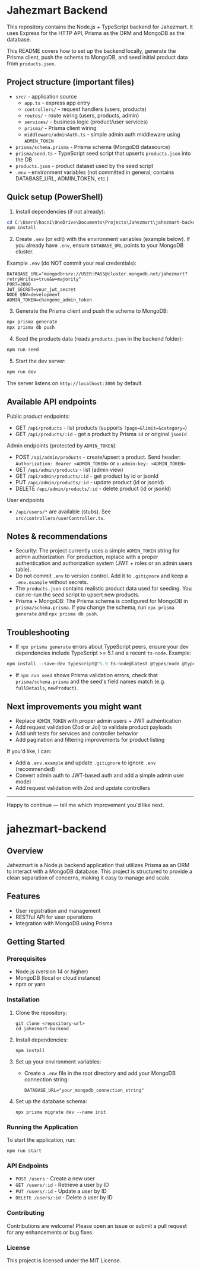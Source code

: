 # Jahezmart Backend

This repository contains the Node.js + TypeScript backend for Jahezmart. It uses Express for the HTTP API, Prisma as the ORM and MongoDB as the database.

This README covers how to set up the backend locally, generate the Prisma client, push the schema to MongoDB, and seed initial product data from `products.json`.

## Project structure (important files)

- `src/` - application source
  - `app.ts` - express app entry
  - `controllers/` - request handlers (users, products)
  - `routes/` - route wiring (users, products, admin)
  - `services/` - business logic (product/user services)
  - `prisma/` - Prisma client wiring
  - `middleware/adminAuth.ts` - simple admin auth middleware using `ADMIN_TOKEN`
- `prisma/schema.prisma` - Prisma schema (MongoDB datasource)
- `prisma/seed.ts` - TypeScript seed script that upserts `products.json` into the DB
- `products.json` - product dataset used by the seed script
- `.env` - environment variables (not committed in general; contains DATABASE_URL, ADMIN_TOKEN, etc.)

## Quick setup (PowerShell)

1. Install dependencies (if not already):

```powershell
cd C:\Users\hacni\OneDrive\Documents\Projects\Jahezmart\jahezmart-backend
npm install
```

2. Create `.env` (or edit) with the environment variables (example below). If you already have `.env`, ensure `DATABASE_URL` points to your MongoDB cluster.

Example `.env` (do NOT commit your real credentials):

```
DATABASE_URL="mongodb+srv://USER:PASS@cluster.mongodb.net/jahezmart?retryWrites=true&w=majority"
PORT=3000
JWT_SECRET=your_jwt_secret
NODE_ENV=development
ADMIN_TOKEN=changeme_admin_token
```

3. Generate the Prisma client and push the schema to MongoDB:

```powershell
npx prisma generate
npx prisma db push
```

4. Seed the products data (reads `products.json` in the backend folder):

```powershell
npm run seed
```

5. Start the dev server:

```powershell
npm run dev
```

The server listens on `http://localhost:3000` by default.

## Available API endpoints

Public product endpoints:
- GET `/api/products` - list products (supports `?page=&limit=&category=`)
- GET `/api/products/:id` - get a product by Prisma `id` or original `jsonId`

Admin endpoints (protected by `ADMIN_TOKEN`):
- POST `/api/admin/products` - create/upsert a product. Send header: `Authorization: Bearer <ADMIN_TOKEN>` or `x-admin-key: <ADMIN_TOKEN>`
- GET `/api/admin/products` - list (admin view)
- GET `/api/admin/products/:id` - get product by id or jsonId
- PUT `/api/admin/products/:id` - update product (id or jsonId)
- DELETE `/api/admin/products/:id` - delete product (id or jsonId)

User endpoints
- `/api/users/*` are available (stubs). See `src/controllers/userController.ts`.

## Notes & recommendations

- Security: The project currently uses a simple `ADMIN_TOKEN` string for admin authorization. For production, replace with a proper authentication and authorization system (JWT + roles or an admin users table).
- Do not commit `.env` to version control. Add it to `.gitignore` and keep a `.env.example` without secrets.
- The `products.json` contains realistic product data used for seeding. You can re-run the seed script to upsert new products.
- Prisma + MongoDB: The Prisma schema is configured for MongoDB in `prisma/schema.prisma`. If you change the schema, run `npx prisma generate` and `npx prisma db push`.

## Troubleshooting

- If `npx prisma generate` errors about TypeScript peers, ensure your dev dependencies include TypeScript >= 5.1 and a recent `ts-node`. Example:

```powershell
npm install --save-dev typescript@^5.9 ts-node@latest @types/node @types/express
```

- If `npm run seed` shows Prisma validation errors, check that `prisma/schema.prisma` and the seed's field names match (e.g. `fullDetails`, `newProduct`).

## Next improvements you might want

- Replace `ADMIN_TOKEN` with proper admin users + JWT authentication
- Add request validation (Zod or Joi) to validate product payloads
- Add unit tests for services and controller behavior
- Add pagination and filtering improvements for product listing

If you'd like, I can:
- Add a `.env.example` and update `.gitignore` to ignore `.env` (recommended)
- Convert admin auth to JWT-based auth and add a simple admin user model
- Add request validation with Zod and update controllers

---

Happy to continue — tell me which improvement you'd like next.
# jahezmart-backend

## Overview
Jahezmart is a Node.js backend application that utilizes Prisma as an ORM to interact with a MongoDB database. This project is structured to provide a clean separation of concerns, making it easy to manage and scale.

## Features
- User registration and management
- RESTful API for user operations
- Integration with MongoDB using Prisma

## Getting Started

### Prerequisites
- Node.js (version 14 or higher)
- MongoDB (local or cloud instance)
- npm or yarn

### Installation
1. Clone the repository:
   ```
   git clone <repository-url>
   cd jahezmart-backend
   ```

2. Install dependencies:
   ```
   npm install
   ```

3. Set up your environment variables:
   - Create a `.env` file in the root directory and add your MongoDB connection string:
     ```
     DATABASE_URL="your_mongodb_connection_string"
     ```

4. Set up the database schema:
   ```
   npx prisma migrate dev --name init
   ```

### Running the Application
To start the application, run:
```
npm run start
```

### API Endpoints
- `POST /users` - Create a new user
- `GET /users/:id` - Retrieve a user by ID
- `PUT /users/:id` - Update a user by ID
- `DELETE /users/:id` - Delete a user by ID

### Contributing
Contributions are welcome! Please open an issue or submit a pull request for any enhancements or bug fixes.

### License
This project is licensed under the MIT License.